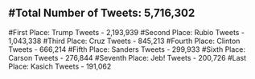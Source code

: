 #Total Number of Tweets: 5,716,302 
---
#First Place: Trump Tweets - 2,193,939
#Second Place: Rubio Tweets - 1,043,338
#Third Place: Cruz Tweets - 845,213
#Fourth Place: Clinton Tweets - 666,214
#Fifth Place: Sanders Tweets - 299,933
#Sixth Place: Carson Tweets - 276,844
#Seventh Place: Jeb! Tweets - 200,726
#Last Place: Kasich Tweets - 191,062
